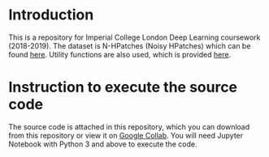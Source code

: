 # Introduction
This is a repository for Imperial College London Deep Learning coursework (2018-2019). The dataset is N-HPatches (Noisy HPatches) which can be found [here](https://github.com/MatchLab-Imperial/deep-learning-course). Utility functions are also used, which is provided [here](https://github.com/MatchLab-Imperial/keras_triplet_descriptor). 

# Instruction to execute the source code
The source code is attached in this repository, which you can download from this repository or view it on [Google Collab](https://colab.research.google.com/github/CliveWongTohSoon/EE3-25-Deep-Learning-2018-2019-CW3915/blob/master/cw3915_DL.ipynb). You will need Jupyter Notebook with Python 3 and above to execute the code. 